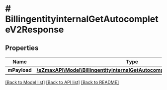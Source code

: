 # # BillingentityinternalGetAutocompleteV2Response

## Properties

Name | Type | Description | Notes
------------ | ------------- | ------------- | -------------
**mPayload** | [**\eZmaxAPI\Model\BillingentityinternalGetAutocompleteV2ResponseMPayload**](BillingentityinternalGetAutocompleteV2ResponseMPayload.md) |  |

[[Back to Model list]](../../README.md#models) [[Back to API list]](../../README.md#endpoints) [[Back to README]](../../README.md)
